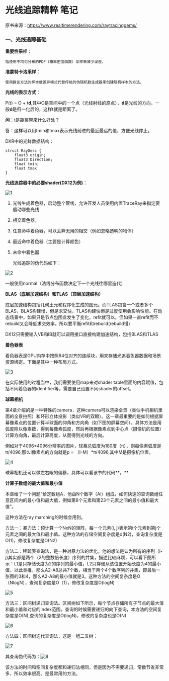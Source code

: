 # 光线追踪精粹 笔记

原书来源：https://www.realtimerendering.com/raytracinggems/

### 一、光线追踪基础

**重要性采样**：

```
指使用不均匀分布的PDF（概率密度函数）采样来减少误差。
```

**准蒙特卡洛采样**：

```
使用数论方法的样本低差异模式代替传统的伪随机数生成器来创建随机样本的方法。
```

**光线的表示方式**：

P(t) = O + t**d**,其中O是空间中的一个点（光线射线的原点），**d**是光线的方向。一般**d**是归一化后的，这样t就是距离了。

**问**：t是距离带来什么好处？

答：这样可以用tmin和tmax表示光线前进的最近最远的值，方便光线停止。

DXR中的光鲜数据结构：

```
struct RayDesc {
    float3 origin;
    float3 Direction;
    float tmin;
    float tmax
}
```

**光线追踪器中的必要shader(DX12为例)**：

![1](./images/1.PNG)

1. 光线生成着色器，启动整个管线，允许开发人员使用内置TraceRay来指定要启动哪些光线

2. 相交着色器，

3. 任意命中着色器，可以丢弃无用的相交（例如忽略透明的物体）

4. 最近命中着色器（主要是计算颜色）

5. 未命中着色器

   光线追踪的伪代码如下：

![2](./images/2.PNG)

一般使用normal（法线分布函数决定下一个光线往哪里迭代）

**BLAS（底层加速结构）和TLAS（顶层加速结构）**

底层加速结构包括几何土元和程序化生成的图元。而TLAS包含一个或者多个BLAS，BLAS构建慢，但是求交快，TLAS构建快但是过度使用会影响性能。在动态场景中，如果只是节点包围盒发生了变化，refit就可以。但如果一直refit而不rebuild又会降低求交效率。所以要平衡refit和rebuild(rebuild慢)

DX12只需要输入VB和IB就可以调用接口直接构建加速结构，包括BLAS和TLAS

**着色器表**

着色器表是GPU内存中按照64位对齐的连续块，用来存储光追着色器数据和场景资源绑定。下面是其中一种布局方式。

![3](./images/3.PNG)

在实际使用的过程当中，我们需要使用map来对shader table里面的内容赋值，包括不同着色器的identifier等，需要自己设置不同shader的offset。

**球幕相机**

第4章介绍的是一种特殊的camera，这种camera可以渲染全景（类似手机相机里面的全景拍照）和环形立体投影（类似VR的双眼）。这一章最重要的是如何根据屏幕像素点的位置计算半球面的仰角和方向角（如下图的屏幕空间）。具体方法是用弧度除以像素数，得到每像素弧度，然后再根据像素点到中心点（摄像机的位置）计算方向角，最后计算高度，从而得到光线的方向。

例如对于4096*4096分辨率的图片，球幕总弧度为180度（π），则每像素弧度是π/4096,那么I像素点的方向就是p = （I-M）\*π/4096,其中M是摄像机位置。



![4](./images/4.PNG)

球幕相机还可以做左右眼的偏移，具体可以看该书的代码**。**

**计算子数组的最大值和最小值**

本章给了一个问题“给定数组A，他由N个数字（Ai）组成，如何快速的查询数组任意区间内的最小值和最大值，例如第8个元素和第23个元素之间的最小值和最大值”。

这种方法在ray marching的时候会用到。



方法一：暴力法：预计算一个NxN的矩阵，每一个元素(i, j)表示第i个元素到第j个元素之间的最大值和最小值。这种方法的存储空间复杂度是o(N2)，查询复杂度是O(1)，修改复杂度是O(N2)

方法二：稀疏表查询法，是一种对暴力法的优化，他的想法是认为所有的序列（i-j)其实都是两个（2的整数倍长度）序列的并集，描述比较麻烦，可以看下图所示：L1是只存储长度为2的序列的最小值，L2只存储从该位置开始长度为4的最小值，以此类推，那么A2-A8总共7个数，相当于两个4个数序列的并集，即最后一张图的3和4，那么A2-A8的最小值就是3。这种方法的空间复杂度是O（NlogN），查询复杂度是O（1），修改复杂度是O(logN)

![5](./images/5.PNG)

方法三：区间树递归查询法。区间树如下所示，每个节点存储所有子节点的最大值和最小值和对应的index范围。查询的时候需要递归的向下查询，本方法的空间复杂度是O(N),查询的复杂度是O(logN)，修改的复杂度也是O(N)

![6](./images/6.PNG)

方法四：区间树迭代查询法，这是一组二叉树：

![7](./images/7.PNG)

其查询伪代码为：![8](./images/8.PNG)

该方法的时间和空间复杂度都和递归法相同，但是因为不需要递归，常数节省非常多，所以效率很高。是最常用的方法。